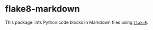 # flake8-markdown

This package lints Python code blocks in Markdown files using [`flake8`](https://flake8.readthedocs.io/en/stable/).
